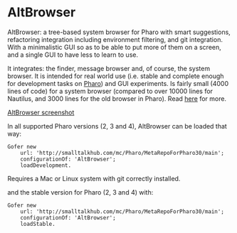 AltBrowser
==========

AltBrowser: a tree-based system browser for Pharo with smart suggestions, refactoring integration including environment filtering, and git integration. With a minimalistic GUI so as to be able to put more of them on a screen, and a single GUI to have less to learn to use.

It integrates: the finder, message browser and, of course, the system browser. It is intended for real world use (i.e. stable and complete enough for development tasks on [Pharo](http://pharo.org)) and GUI experiments. Is fairly small (4000 lines of code) for a system browser (compared to over 10000 lines for Nautilus, and 3000 lines for the old browser in Pharo). Read [here](http://thierrygoubier.github.io/AltBrowser/) for more.

[AltBrowser screenshot](https://github.com/ThierryGoubier/AltBrowser/blob/master/Documentation/Screenshot.png)

In all supported Pharo versions (2, 3 and 4), AltBrowser can be loaded that way:

```smalltalk
Gofer new
	url: 'http://smalltalkhub.com/mc/Pharo/MetaRepoForPharo30/main';
	configurationOf: 'AltBrowser';
	loadDevelopment.
```

Requires a Mac or Linux system with git correctly installed.

and the stable version for Pharo (2, 3 and 4) with:

```smalltalk
Gofer new
	url: 'http://smalltalkhub.com/mc/Pharo/MetaRepoForPharo30/main';
	configurationOf: 'AltBrowser';
	loadStable.
```
